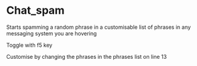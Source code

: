 # Chat_spam
Starts spamming a random phrase in a customisable list of phrases in any messaging system you are hovering

Toggle with f5 key

Customise by changing the phrases in the phrases list on line 13
